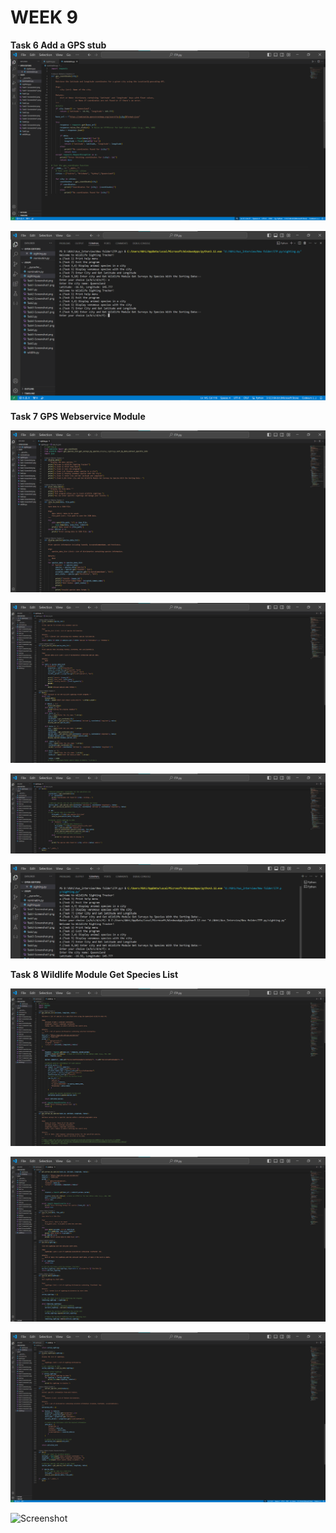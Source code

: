 # WEEK 9

**Task 6 Add a GPS stub**
![Screenshot](Images/Task6-Screenshot.png)

![Screenshot](Images/Task6-Screenshot1.png)

**Task 7 GPS Webservice Module**

![Screenshot](Images/Task7-Screenshot.png)

![Screenshot](Images/Task7-Screenshot1.png)

![Screenshot](Images/Task7-Screenshot2.png)

![Screenshot](Images/Task7-ScreenshotOutpot.png)

**Task 8 Wildlife Module Get Species List**

![Screenshot](Images/Task8-Screenshot.png)

![Screenshot](Images/Task8-Screenshot1.png)

![Screenshot](Images/Task8-Screenshot2.png)

![Screenshot](Images/Task8-ScreenshotOutpot.png)
